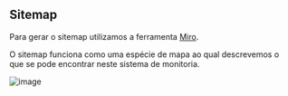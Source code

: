 ## Sitemap
Para gerar o sitemap utilizamos a ferramenta [Miro](https://miro.com/).<br>

O sitemap funciona como uma espécie de mapa ao qual descrevemos o que se pode encontrar neste sistema de monitoria. 

![image](https://user-images.githubusercontent.com/48606497/187008717-41921ed0-e020-46d6-adeb-27435da32259.png)


